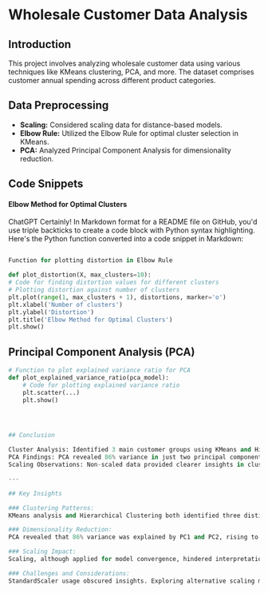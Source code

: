 # Wholesale Customer Data Analysis

## Introduction

This project involves analyzing wholesale customer data using various techniques like KMeans clustering, PCA, and more. The dataset comprises customer annual spending across different product categories.

## Data Preprocessing

- **Scaling:** Considered scaling data for distance-based models.
- **Elbow Rule:** Utilized the Elbow Rule for optimal cluster selection in KMeans.
- **PCA:** Analyzed Principal Component Analysis for dimensionality reduction.

## Code Snippets

#### Elbow Method for Optimal Clusters



ChatGPT
Certainly! In Markdown format for a README file on GitHub, you'd use triple backticks to create a code block with Python syntax highlighting. Here's the Python function converted into a code snippet in Markdown:

```python

Function for plotting distortion in Elbow Rule

def plot_distortion(X, max_clusters=10):
# Code for finding distortion values for different clusters
# Plotting distortion against number of clusters
plt.plot(range(1, max_clusters + 1), distortions, marker='o')
plt.xlabel('Number of clusters')
plt.ylabel('Distortion')
plt.title('Elbow Method for Optimal Clusters')
plt.show()
```

## Principal Component Analysis (PCA)
```python
# Function to plot explained variance ratio for PCA
def plot_explained_variance_ratio(pca_model):
    # Code for plotting explained variance ratio
    plt.scatter(...)
    plt.show()




## Conclusion

Cluster Analysis: Identified 3 main customer groups using KMeans and Hierarchical clustering.
PCA Findings: PCA revealed 86% variance in just two principal components.
Scaling Observations: Non-scaled data provided clearer insights in cluster analyses.

---

## Key Insights

### Clustering Patterns:
KMeans analysis and Hierarchical Clustering both identified three distinct customer segments based on their spending across six product categories.

### Dimensionality Reduction:
PCA revealed that 86% variance was explained by PC1 and PC2, rising to 93% with PC3. Opting for two principal components balances variance coverage and simplifies analyses.

### Scaling Impact:
Scaling, although applied for model convergence, hindered interpretation of the Elbow Graph due to extremely small inertia values. Optimal clusters (n_clusters=3) were better discerned in unscaled data.

### Challenges and Considerations:
StandardScaler usage obscured insights. Exploring alternative scaling methods could maintain convergence rates while enhancing graph interpretability and overall model utility.
 


